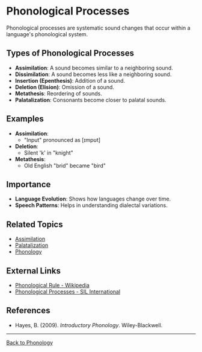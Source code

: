 # Phonological Processes

Phonological processes are systematic sound changes that occur within a language's phonological system.

## Types of Phonological Processes

- **Assimilation**: A sound becomes similar to a neighboring sound.
- **Dissimilation**: A sound becomes less like a neighboring sound.
- **Insertion (Epenthesis)**: Addition of a sound.
- **Deletion (Elision)**: Omission of a sound.
- **Metathesis**: Reordering of sounds.
- **Palatalization**: Consonants become closer to palatal sounds.

## Examples

- **Assimilation**:
  - "Input" pronounced as [ɪmpʊt]
- **Deletion**:
  - Silent 'k' in "knight"
- **Metathesis**:
  - Old English "brid" became "bird"

## Importance

- **Language Evolution**: Shows how languages change over time.
- **Speech Patterns**: Helps in understanding dialectal variations.

## Related Topics

- [Assimilation](../Phonetics/Assimilation.md)
- [Palatalization](Palatalization.md)
- [Phonology](Phonology.md)

## External Links

- [Phonological Rule - Wikipedia](https://en.wikipedia.org/wiki/Phonological_rule)
- [Phonological Processes - SIL International](https://glossary.sil.org/term/phonological-process)

## References

- Hayes, B. (2009). *Introductory Phonology*. Wiley-Blackwell.

---

[Back to Phonology](README.md)
